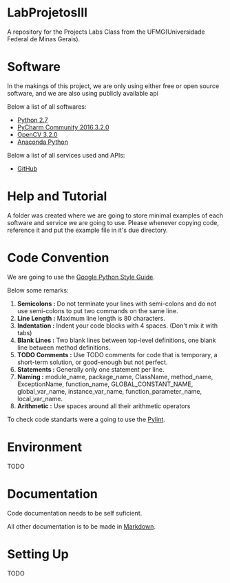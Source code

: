 # LabProjetosIII
A repository for the Projects Labs Class from the UFMG(Universidade Federal de Minas Gerais).

# Software
In the makings of this project, we are only using either free or open source software, and we are also using publicly available api

Below a list of all softwares:
- [Python 2.7](https://www.python.org/)
- [PyCharm Community 2016.3.2.0](https://www.jetbrains.com/pycharm/download/)
- [OpenCV 3.2.0](https://github.com/opencv/opencv)
- [Anaconda Python](https://www.continuum.io/downloads)

Below a list of all services used and APIs:
- [GitHub](http://www.github.com)

# Help and Tutorial
A folder was created where we are going to store minimal examples of each software and service we are going to use.
Please whenever copying code, reference it and put the example file in it's due directory.

# Code Convention
We are going to use the [Google Python Style Guide](https://google.github.io/styleguide/pyguide.html).

Below some remarks:

1. __Semicolons :__ Do not terminate your lines with semi-colons and do not use semi-colons to put two commands on the same line.
2. __Line Length :__ Maximum line length is 80 characters.
3. __Indentation :__ Indent your code blocks with 4 spaces. (Don't mix it with tabs)
4. __Blank Lines :__ Two blank lines between top-level definitions, one blank line between method definitions.
5. __TODO Comments :__ Use TODO comments for code that is temporary, a short-term solution, or good-enough but not perfect.
6. __Statements :__ Generally only one statement per line.
7. __Naming :__ module_name, package_name, ClassName, method_name, ExceptionName, function_name, GLOBAL_CONSTANT_NAME, global_var_name, instance_var_name, function_parameter_name, local_var_name.
8. __Arithmetic :__ Use spaces around all their arithmetic operators

To check code standarts were a going to use the [Pylint](https://www.pylint.org/).

# Environment
TODO

# Documentation
Code documentation needs to be self suficient.

All other documentation is to be made in [Markdown](https://github.com/adam-p/markdown-here/wiki/Markdown-Cheatsheet).

# Setting Up
TODO
